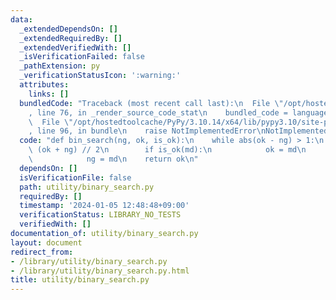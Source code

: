 ```yaml
---
data:
  _extendedDependsOn: []
  _extendedRequiredBy: []
  _extendedVerifiedWith: []
  _isVerificationFailed: false
  _pathExtension: py
  _verificationStatusIcon: ':warning:'
  attributes:
    links: []
  bundledCode: "Traceback (most recent call last):\n  File \"/opt/hostedtoolcache/PyPy/3.10.14/x64/lib/pypy3.10/site-packages/onlinejudge_verify/documentation/build.py\"\
    , line 76, in _render_source_code_stat\n    bundled_code = language.bundle(\n\
    \  File \"/opt/hostedtoolcache/PyPy/3.10.14/x64/lib/pypy3.10/site-packages/onlinejudge_verify/languages/python.py\"\
    , line 96, in bundle\n    raise NotImplementedError\nNotImplementedError\n"
  code: "def bin_search(ng, ok, is_ok):\n    while abs(ok - ng) > 1:\n        md =\
    \ (ok + ng) // 2\n        if is_ok(md):\n            ok = md\n        else:\n\
    \            ng = md\n    return ok\n"
  dependsOn: []
  isVerificationFile: false
  path: utility/binary_search.py
  requiredBy: []
  timestamp: '2024-01-05 12:48:48+09:00'
  verificationStatus: LIBRARY_NO_TESTS
  verifiedWith: []
documentation_of: utility/binary_search.py
layout: document
redirect_from:
- /library/utility/binary_search.py
- /library/utility/binary_search.py.html
title: utility/binary_search.py
---
```

